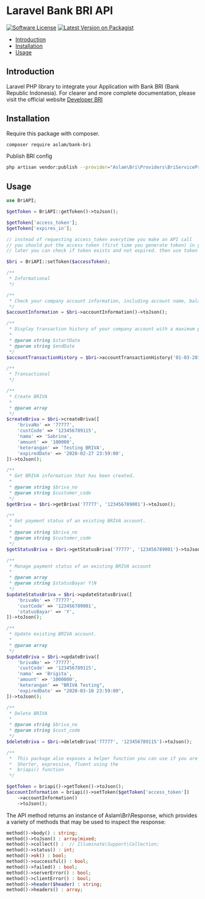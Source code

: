 # Laravel Bank BRI API

[![Software License](https://img.shields.io/badge/license-MIT-brightgreen.svg?style=flat-square)](LICENSE.md)
[![Latest Version on Packagist](https://img.shields.io/packagist/v/aslam/bank-bri.svg?style=flat-square)](https://packagist.org/packages/aslam/bank-bri)

- [Introduction](#introduction)
- [Installation](#installation)
- [Usage](#usage)

<a name="introduction"></a>

## Introduction

Laravel PHP library to integrate your Application with Bank BRI (Bank Republic Indonesia). For clearer and more complete documentation, please visit the official website [Developer BRI](https://developers.bri.co.id)

<a name="installation"></a>

## Installation

Require this package with composer.

```bash
composer require aslam/bank-bri
```

Publish BRI config

```bash
php artisan vendor:publish --provider="Aslam\Bri\Providers\BriServiceProvider"
```

<a name="usage"></a>

## Usage

```php
use BriAPI;

$getToken = BriAPI::getToken()->toJson();

$getToken['access_token'];
$getToken['expires_in'];

// instead of requesting access_token everytime you make an API call
// you should put the access token (first time you generate token) in your database
// later you can check if token exists and not expired. then use token from database

$bri = BriAPI::setToken($accessToken);

/**
 * Informational
 */

/**
 * Check your company account information, including account name, balance, and status.
 */
$accountInformation = $bri->accountInformation()->toJson();

/**
 * Display transaction history of your company account with a maximum period of one month for each request.
 *
 * @param string $startDate
 * @param string $endDate
 */
$accountTransactionHistory = $bri->accountTransactionHistory('01-03-2017', '01-04-2017')->toJson();

/**
 * Transactional
 */

/**
 * Create BRIVA
 *
 * @param array
 */
$createBriva = $bri->createBriva([
    'brivaNo' => '77777',
    'custCode' => '123456789115',
    'nama' => 'Sabrina',
    'amount' => '100000',
    'keterangan' => 'Testing BRIVA',
    'expiredDate' => '2020-02-27 23:59:00',
])->toJson();

/**
 * Get BRIVA information that has been created.
 *
 * @param string $briva_no
 * @param string $customer_code
 */
$getBriva = $bri->getBriva('77777', '123456789001')->toJson();

/**
 * Get payment status of an existing BRIVA account.
 *
 * @param string $briva_no
 * @param string $customer_code
 */
$getStatusBriva = $bri->getStatusBriva('77777', '123456789001')->toJson();

/**
 * Manage payment status of an existing BRIVA account
 *
 * @param array
 * @param string $statusBayar Y|N
 */
$updateStatusBriva = $bri->updateStatusBriva([
    'brivaNo' => '77777',
    'custCode' => '123456789001',
    'statusBayar' => 'Y',
])->toJson();

/**
 * Update existing BRIVA account.
 *
 * @param array
 */
$updateBriva = $bri->updateBriva([
    'brivaNo' => '77777',
    'custCode' => '123456789115',
    'nama' => 'Brigita',
    'amount' => '1000000',
    'keterangan' => "BRIVA Testing",
    'expiredDate' => "2020-03-10 23:59:00",
])->toJson();

/**
 * Delete BRIVA
 *
 * @param string $briva_no
 * @param string $cust_code
 */
$deleteBriva = $bri->deleteBriva('77777', '123456789115')->toJson();

/**
 *  This package also exposes a helper function you can use if you are not a fan of Facades
 *  Shorter, expressive, fluent using the
 *  briapi() function
 */

$getToken = briapi()->getToken()->toJson();
$accountInformation = briapi()->setToken($getToken['access_token'])
    ->accountInformation()
    ->toJson();
```

The API method returns an instance of Aslam\Bri\Response, which provides a variety of methods that may be used to inspect the response:

```php
method()->body() : string;
method()->toJson() : array|mixed;
method()->collect() :  // Illuminate\Support\Collection;
method()->status() : int;
method()->ok() : bool;
method()->successful() : bool;
method()->failed() : bool;
method()->serverError() : bool;
method()->clientError() : bool;
method()->header($header) : string;
method()->headers() : array;
```
